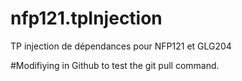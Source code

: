 # nfp121.tpInjection
TP injection de dépendances pour NFP121 et GLG204 

#Modifiying in Github to test the git pull command.



